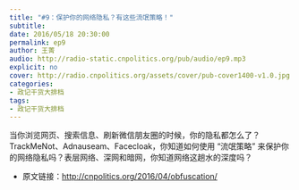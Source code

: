 ```yaml
---
title: "#9：保护你的网络隐私？有这些流氓策略！"
subtitle: 
date: 2016/05/18 20:30:00
permalink: ep9
author: 王菁
audio: http://radio-static.cnpolitics.org/pub/audio/ep9.mp3
explicit: no
cover: http://radio.cnpolitics.org/assets/cover/pub-cover1400-v1.0.jpg
categories:
- 政记干货大排档
tags:
- 政记干货大排档
---
```


当你浏览网页、搜索信息、刷新微信朋友圈的时候，你的隐私都怎么了？TrackMeNot、Adnauseam、Facecloak，你知道如何使用 “流氓策略” 来保护你的网络隐私吗？表层网络、深网和暗网，你知道网络这趟水的深度吗？

- 原文链接：<http://cnpolitics.org/2016/04/obfuscation/>
